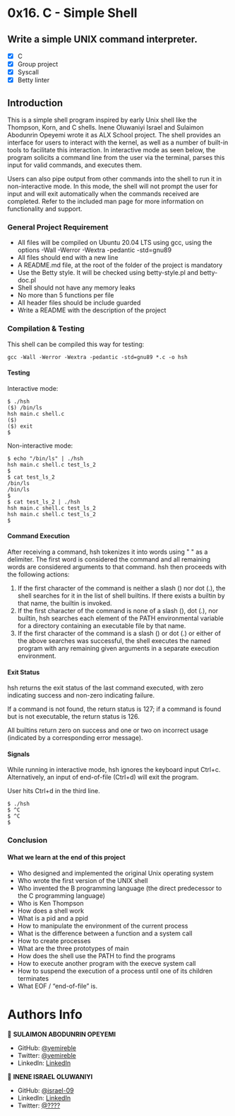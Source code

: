 # 0x16. C - Simple Shell

## Write a simple UNIX command interpreter.
- [x] C
- [x] Group project
- [x] Syscall
- [x] Betty linter

## Introduction
This is a simple shell program inspired by early Unix shell like the Thompson, Korn, and C shells. Inene Oluwaniyi Israel and Sulaimon Abodunrin Opeyemi wrote it as ALX School project. The shell provides an interface for users to interact with the kernel, as well as a number of built-in tools to facilitate this interaction. In interactive mode as seen below, the program solicits a command line from the user via the terminal, parses this input for valid commands, and executes them. 

Users can also pipe output from other commands into the shell to run it in non-interactive mode. In this mode, the shell will not prompt the user for input and will exit automatically when the commands received are completed. Refer to the included man page for more information on functionality and support.

### General Project Requirement
* All files will be compiled on Ubuntu 20.04 LTS using gcc, using the options -Wall -Werror -Wextra -pedantic -std=gnu89
* All files should end with a new line
* A README.md file, at the root of the folder of the project is mandatory
* Use the Betty style. It will be checked using betty-style.pl and betty-doc.pl
* Shell should not have any memory leaks
* No more than 5 functions per file
* All header files should be include guarded
* Write a README with the description of the project

### Compilation & Testing
This shell can be compiled this way for testing:

	gcc -Wall -Werror -Wextra -pedantic -std=gnu89 *.c -o hsh

#### Testing
Interactive mode:

	$ ./hsh
	($) /bin/ls
	hsh main.c shell.c
	($)
	($) exit
	$

Non-interactive mode:

	$ echo "/bin/ls" | ./hsh
	hsh main.c shell.c test_ls_2
	$
	$ cat test_ls_2
	/bin/ls
	/bin/ls
	$
	$ cat test_ls_2 | ./hsh
	hsh main.c shell.c test_ls_2
	hsh main.c shell.c test_ls_2
	$

#### Command Execution
After receiving a command, hsh tokenizes it into words using " " as a delimiter. The first word is considered the command and all remaining words are considered arguments to that command. hsh then proceeds with the following actions:

1. If the first character of the command is neither a slash (\) nor dot (.), the shell searches for it in the list of shell builtins. If there exists a builtin by that name, the builtin is invoked.
1. If the first character of the command is none of a slash (\), dot (.), nor builtin, hsh searches each element of the PATH environmental variable for a directory containing an executable file by that name.
1. If the first character of the command is a slash (\) or dot (.) or either of the above searches was successful, the shell executes the named program with any remaining given arguments in a separate execution environment.

#### Exit Status
hsh returns the exit status of the last command executed, with zero indicating success and non-zero indicating failure.

If a command is not found, the return status is 127; if a command is found but is not executable, the return status is 126.

All builtins return zero on success and one or two on incorrect usage (indicated by a corresponding error message).

#### Signals
While running in interactive mode, hsh ignores the keyboard input Ctrl+c. Alternatively, an input of end-of-file (Ctrl+d) will exit the program.

User hits Ctrl+d in the third line.

	$ ./hsh
	$ ^C
	$ ^C
	$

### Conclusion
#### What we learn at the end of this project
* Who designed and implemented the original Unix operating system
* Who wrote the first version of the UNIX shell
* Who invented the B programming language (the direct predecessor to the C programming language)
* Who is Ken Thompson
* How does a shell work
* What is a pid and a ppid
* How to manipulate the environment of the current process
* What is the difference between a function and a system call
* How to create processes
* What are the three prototypes of main
* How does the shell use the PATH to find the programs
* How to execute another program with the execve system call
* How to suspend the execution of a process until one of its children terminates
* What EOF / “end-of-file” is.


# Authors Info
 👤 **SULAIMON ABODUNRIN OPEYEMI**

 - GitHub: [@yemireble](https://github.com/yemireble)
 - Twitter: [@yemireble](https://twitter.com/yemireble)
 - LinkedIn: [LinkedIn](https://linkedin.com/in/abodunrin-sulaimon-a67217186/)


 👤 **INENE ISRAEL OLUWANIYI**

 - GitHub: [@israel-09](https://github.com/israel-09)
 - LinkedIn: [LinkedIn](linkedin.com/in/????)
 - Twitter: [@????](https://twitter.com/?????)
